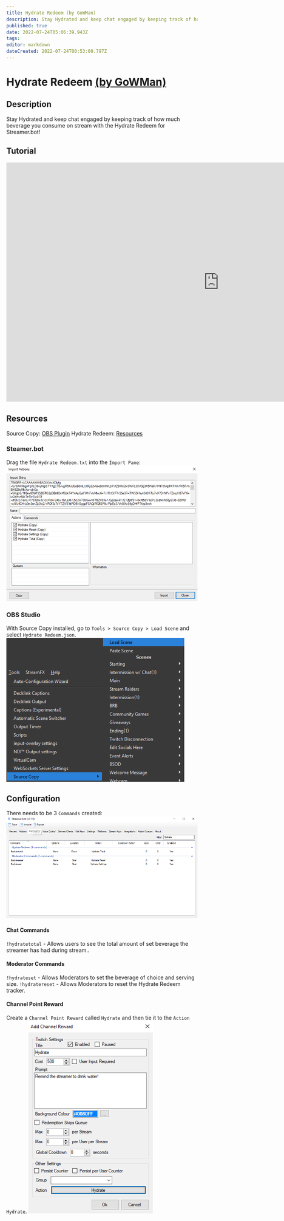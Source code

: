 ```yaml
---
title: Hydrate Redeem (by GoWMan)
description: Stay Hydrated and keep chat engaged by keeping track of how much beverage you consume on stream with the Hydrate Redeem for Streamer.bot!
published: true
date: 2022-07-24T05:06:39.943Z
tags: 
editor: markdown
dateCreated: 2022-07-24T00:53:00.797Z
---
```


# Hydrate Redeem [(by GoWMan)](https://www.twitch.tv/gowman)

## Description
Stay Hydrated and keep chat engaged by keeping track of how much beverage you consume on stream with the Hydrate Redeem for Streamer.bot!

## Tutorial
<iframe width="1120" height="630" src="https://www.youtube.com/embed/26DY23HUUFc" title="YouTube video player" frameborder="0" allow="accelerometer; autoplay; clipboard-write; encrypted-media; gyroscope; picture-in-picture" allowfullscreen></iframe>

## Resources
Source Copy:  [OBS Plugin](https://obsproject.com/forum/resources/source-copy.1261/) Hydrate Redeem:  [Resources](/overlays/hydrate-redeem/files/hydrateredeem.rar)

### Steamer.bot
Drag the file `Hydrate Redeem.txt` into the `Import Pane`: ![hydrate-redeem-import](/overlays/hydrate-redeem/images/hydrate-redeem-import.png)

### OBS Studio
With Source Copy installed, go to `Tools > Source Copy > Load Scene` and select `Hydrate Redeem.json`. ![hydrate-redeem-source-copy](/overlays/hydrate-redeem/images/hydrate-redeem-source-copy.png)

## Configuration
There needs to be 3 `Commands` created: ![hydrate-redeem-commands](/overlays/hydrate-redeem/images/hydrate-redeem-commands.png)
#### Chat Commands
`!hydratetotal` - Allows users to see the total amount of set beverage the streamer has had during stream..
#### Moderator Commands
`!hydrateset` - Allows Moderators to set the beverage of choice and serving size. `!hydratereset` - Allows Moderators to reset the Hydrate Redeem tracker.
#### Channel Point Reward
Create a `Channel Point Reward` called `Hydrate` and then tie it to the `Action` `Hydrate`. ![hydrate-redeem-channel-point-reward](/overlays/hydrate-redeem/images/hydrate-redeem-channel-point-reward.png)